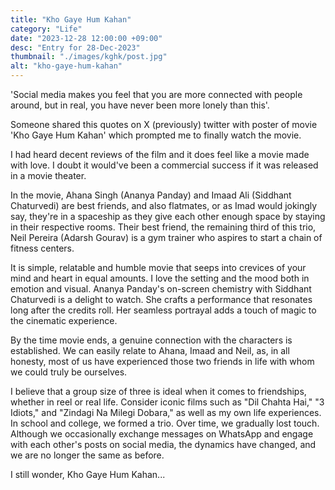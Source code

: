```yaml
---
title: "Kho Gaye Hum Kahan"
category: "Life"
date: "2023-12-28 12:00:00 +09:00"
desc: "Entry for 28-Dec-2023"
thumbnail: "./images/kghk/post.jpg"
alt: "kho-gaye-hum-kahan"
---
```


'Social media makes you feel that you are more connected with people around, but in real, you have never been more lonely than this'. 

Someone shared this quotes on X (previously) twitter with poster of movie 'Kho Gaye Hum Kahan' which prompted me to finally watch the movie.

I had heard decent reviews of the film and it does feel like a movie made with love. I doubt it would've been a commercial success if it was released in a movie theater. 

In the movie, Ahana Singh (Ananya Panday) and Imaad Ali (Siddhant Chaturvedi) are best friends, and also flatmates, or as Imad would jokingly say, they're in a spaceship as they give each other enough space by staying in their respective rooms. Their best friend, the remaining third of this trio, Neil Pereira (Adarsh Gourav) is a gym trainer who aspires to start a chain of fitness centers. 

It is simple, relatable and humble movie that seeps into crevices of your mind and heart in equal amounts. I love the setting and the mood both in emotion and visual. Ananya Panday's on-screen chemistry with Siddhant Chaturvedi is a delight to watch. She crafts a performance that resonates long after the credits roll. Her seamless portrayal adds a touch of magic to the cinematic experience.

By the time movie ends, a genuine connection with the characters is established. We can easily relate to Ahana, Imaad and Neil, as, in all honesty, most of us have experienced those two friends in life with whom we could truly be ourselves.

I believe that a group size of three is ideal when it comes to friendships, whether in reel or real life. Consider iconic films such as "Dil Chahta Hai," "3 Idiots," and "Zindagi Na Milegi Dobara," as well as my own life experiences. In school and college, we formed a trio. Over time, we gradually lost touch. Although we occasionally exchange messages on WhatsApp and engage with each other's posts on social media, the dynamics have changed, and we are no longer the same as before.

I still wonder, Kho Gaye Hum Kahan...